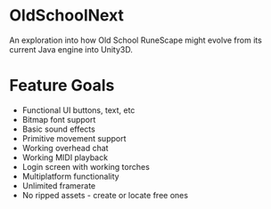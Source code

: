 # OldSchoolNext
An exploration into how Old School RuneScape might evolve from its current Java engine into Unity3D.

# Feature Goals
* Functional UI buttons, text, etc
* Bitmap font support
* Basic sound effects
* Primitive movement support
* Working overhead chat
* Working MIDI playback
* Login screen with working torches
* Multiplatform functionality
* Unlimited framerate
* No ripped assets - create or locate free ones
